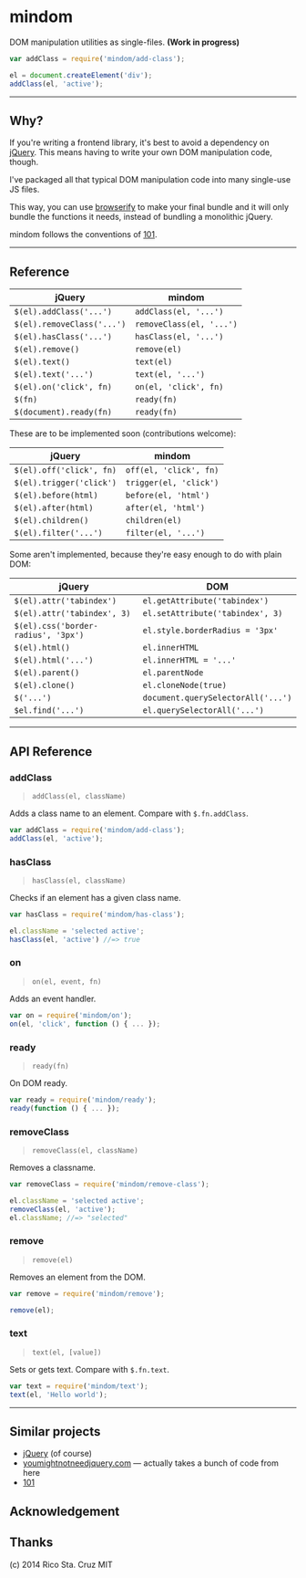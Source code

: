# mindom

DOM manipulation utilities as single-files. **(Work in progress)**

```js
var addClass = require('mindom/add-class');

el = document.createElement('div');
addClass(el, 'active');
```

----

## Why?

If you're writing a frontend library, it's best to avoid a dependency on
[jQuery]. This means having to write your own DOM manipulation code, though.

I've packaged all that typical DOM manipulation code into many single-use JS
files.

This way, you can use [browserify] to make your final bundle and it will only
bundle the functions it needs, instead of bundling a monolithic jQuery.

mindom follows the conventions of [101].

----

## Reference

| jQuery                     | mindom                   |
| --------                   | --------                 |
| `$(el).addClass('...')`    | `addClass(el, '...')`    |
| `$(el).removeClass('...')` | `removeClass(el, '...')` |
| `$(el).hasClass('...')`    | `hasClass(el, '...')`    |
| `$(el).remove()`           | `remove(el)`             |
| `$(el).text()`             | `text(el)`               |
| `$(el).text('...')`        | `text(el, '...')`        |
| `$(el).on('click', fn)`    | `on(el, 'click', fn)`    |
| `$(fn)`                    | `ready(fn)`              |
| `$(document).ready(fn)`    | `ready(fn)`              |

These are to be implemented soon (contributions welcome):

| jQuery                   | mindom                 |
| --------                 | --------               |
| `$(el).off('click', fn)` | `off(el, 'click', fn)` |
| `$(el).trigger('click')` | `trigger(el, 'click')` |
| `$(el).before(html)`     | `before(el, 'html')`   |
| `$(el).after(html)`      | `after(el, 'html')`    |
| `$(el).children()`       | `children(el)`         |
| `$(el).filter('...')`    | `filter(el, '...')`    |

Some aren't implemented, because they're easy enough to do with plain DOM:

| jQuery                              | DOM                                |
| --------                            | --------                           |
| `$(el).attr('tabindex')`            | `el.getAttribute('tabindex')`      |
| `$(el).attr('tabindex', 3)`         | `el.setAttribute('tabindex', 3)`   |
| `$(el).css('border-radius', '3px')` | `el.style.borderRadius = '3px'`    |
| `$(el).html()`                      | `el.innerHTML`                     |
| `$(el).html('...')`                 | `el.innerHTML = '...'`             |
| `$(el).parent()`                    | `el.parentNode`                    |
| `$(el).clone()`                     | `el.cloneNode(true)`               |
| `$('...')`                          | `document.querySelectorAll('...')` |
| `$el.find('...')`                   | `el.querySelectorAll('...')`       |

----

## API Reference

<!-- begin api -->

### addClass
> `addClass(el, className)`

Adds a class name to an element. Compare with `$.fn.addClass`.

```js
var addClass = require('mindom/add-class');
addClass(el, 'active');
```

### hasClass
> `hasClass(el, className)`

Checks if an element has a given class name.

```js
var hasClass = require('mindom/has-class');

el.className = 'selected active';
hasClass(el, 'active') //=> true
```

### on
> `on(el, event, fn)`

Adds an event handler.

```js
var on = require('mindom/on');
on(el, 'click', function () { ... });
```

### ready
> `ready(fn)`

On DOM ready.

```js
var ready = require('mindom/ready');
ready(function () { ... });
```

### removeClass
> `removeClass(el, className)`

Removes a classname.

```js
var removeClass = require('mindom/remove-class');

el.className = 'selected active';
removeClass(el, 'active');
el.className; //=> "selected"
```

### remove
> `remove(el)`

Removes an element from the DOM.

```js
var remove = require('mindom/remove');

remove(el);
```

### text
> `text(el, [value])`

Sets or gets text. Compare with `$.fn.text`.

```js
var text = require('mindom/text');
text(el, 'Hello world');
```

<!-- end api -->

----

## Similar projects

 * [jQuery] (of course)
 * [youmightnotneedjquery.com] — actually takes a bunch of code from here
 * [101]

## Acknowledgement

## Thanks

(c) 2014 Rico Sta. Cruz MIT

[jQuery]: http://jquery.com
[browserify]: http://browserify.org
[101]: https://www.npmjs.org/package/101
[youmightnotneedjquery.com]: http://youmightnotneedjquery.com/
